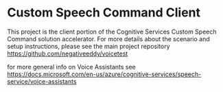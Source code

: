#  Custom Speech Command Client
This project is the client portion of the Cognitive Services Custom Speech Command solution accelerator. For more details about the scenario and setup instructions, please see the main project repository https://github.com/negativeeddy/voicetest

for more general info on Voice Assistants see https://docs.microsoft.com/en-us/azure/cognitive-services/speech-service/voice-assistants
